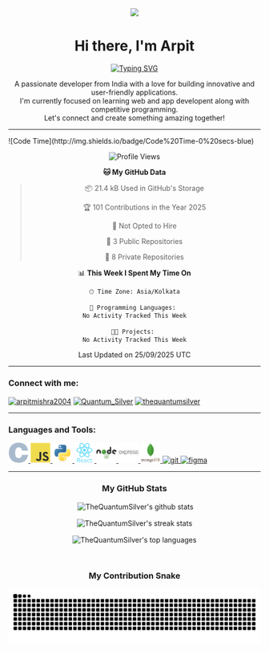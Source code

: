 <div align="center">

  <a href="https://your-portfolio-link.com">
    <img src="https://media.giphy.com/media/hvRJCLFzcasrR4ia7z/giphy.gif" width="30px"/>
  </a>
  
  <h1>
    Hi there, I'm Arpit
  </h1>
  <a href="https://git.io/typing-svg">
    <img src="https://readme-typing-svg.demolab.com?font=Fira+Code&weight=700&size=25&pause=1000&color=00BFFF&center=true&vCenter=true&width=435&lines=Full-Stack+Developer;Always+Learning+New+Things;Tech+Enthusiast;Problem+Solver" alt="Typing SVG" />
  </a>
  
  <br>
  
  <p align="center">
    A passionate developer from India with a love for building innovative and user-friendly applications. 
    <br> I'm currently focused on learning web and app developent along with competitive programming.
    <br>Let's connect and create something amazing together!
  </p>

  <hr>
  <p align="left">
    <!--START_SECTION:waka-->
![Code Time](http://img.shields.io/badge/Code%20Time-0%20secs-blue)

![Profile Views](http://img.shields.io/badge/Profile%20Views-57-blue)

**🐱 My GitHub Data** 

> 📦 21.4 kB Used in GitHub's Storage 
 > 
> 🏆 101 Contributions in the Year 2025
 > 
> 🚫 Not Opted to Hire
 > 
> 📜 3 Public Repositories 
 > 
> 🔑 8 Private Repositories 
 > 
📊 **This Week I Spent My Time On** 

```text
🕑︎ Time Zone: Asia/Kolkata

💬 Programming Languages: 
No Activity Tracked This Week

🐱‍💻 Projects: 
No Activity Tracked This Week
```


 Last Updated on 25/09/2025 UTC
<!--END_SECTION:waka-->
  </p>
  <hr>

  <h3 align="left">Connect with me:</h3>
  <p align="left">
    <a href="https://www.linkedin.com/in/arpitmishra2004/" target="blank"><img align="center" src="https://raw.githubusercontent.com/rahuldkjain/github-profile-readme-generator/master/src/images/icons/Social/linked-in-alt.svg" alt="arpitmishra2004" height="30" width="40" /></a>
    <a href="https://x.com/Quantum_Silver" target="blank"><img align="center" src="https://raw.githubusercontent.com/rahuldkjain/github-profile-readme-generator/master/src/images/icons/Social/twitter.svg" alt="Quantum_Silver" height="30" width="40" /></a>
    <a href="https://www.instagram.com/thequantumsilver/" target="blank"><img align="center" src="https://raw.githubusercontent.com/rahuldkjain/github-profile-readme-generator/master/src/images/icons/Social/instagram.svg" alt="thequantumsilver" height="30" width="40" /></a>
  </p>

  <hr>

  <h3 align="left">Languages and Tools:</h3>
  <p align="left">
    <a href="https://www.cprogramming.com/" target="_blank" rel="noreferrer"> <img src="https://raw.githubusercontent.com/devicons/devicon/master/icons/c/c-original.svg" alt="c" width="40" height="40"/> </a>
    <a href="https://developer.mozilla.org/en-US/docs/Web/JavaScript" target="_blank" rel="noreferrer"> <img src="https://raw.githubusercontent.com/devicons/devicon/master/icons/javascript/javascript-original.svg" alt="javascript" width="40" height="40"/> </a>
    <a href="https://www.python.org" target="_blank" rel="noreferrer"> <img src="https://raw.githubusercontent.com/devicons/devicon/master/icons/python/python-original.svg" alt="python" width="40" height="40"/> </a>
    <a href="https://reactjs.org/" target="_blank" rel="noreferrer"> <img src="https://raw.githubusercontent.com/devicons/devicon/master/icons/react/react-original-wordmark.svg" alt="react" width="40" height="40"/> </a>
    <a href="https://nodejs.org" target="_blank" rel="noreferrer"> <img src="https://raw.githubusercontent.com/devicons/devicon/master/icons/nodejs/nodejs-original-wordmark.svg" alt="nodejs" width="40" height="40"/> </a>
    <a href="https://expressjs.com" target="_blank" rel="noreferrer"> <img src="https://raw.githubusercontent.com/devicons/devicon/master/icons/express/express-original-wordmark.svg" alt="express" width="40" height="40"/> </a>
    <a href="https://www.mongodb.com/" target="_blank" rel="noreferrer"> <img src="https://raw.githubusercontent.com/devicons/devicon/master/icons/mongodb/mongodb-original-wordmark.svg" alt="mongodb" width="40" height="40"/> </a>
    <a href="https://git-scm.com/" target="_blank" rel="noreferrer"> <img src="https://www.vectorlogo.zone/logos/git-scm/git-scm-icon.svg" alt="git" width="40" height="40"/> </a>
    <a href="https://www.figma.com/" target="_blank" rel="noreferrer"> <img src="https://www.vectorlogo.zone/logos/figma/figma-icon.svg" alt="figma" width="40" height="40"/> </a>
  </p>

  <hr>

  <h3>My GitHub Stats</h3>
  <p>&nbsp;<img align="center" src="https://github-readme-stats.vercel.app/api?username=TheQuantumSilver&show_icons=true&locale=en&theme=tokyonight&hide_border=true&count_private=true&include_all_commits=true" alt="TheQuantumSilver's github stats" /></p>
  <p><img align="center" src="https://github-readme-streak-stats.herokuapp.com/?user=TheQuantumSilver&theme=tokyonight&hide_border=true" alt="TheQuantumSilver's streak stats" /></p>
  <p><img align="center" src="https://github-readme-stats.vercel.app/api/top-langs?username=TheQuantumSilver&show_icons=true&locale=en&layout=compact&theme=tokyonight&hide_border=true" alt="TheQuantumSilver's top languages" /></p>
  
  <br>
  
  <h3>My Contribution Snake</h3>
  <img src="https://raw.githubusercontent.com/TheQuantumSilver/TheQuantumSilver/output/github-contribution-grid-snake.svg" alt="snake">
  
</div>
